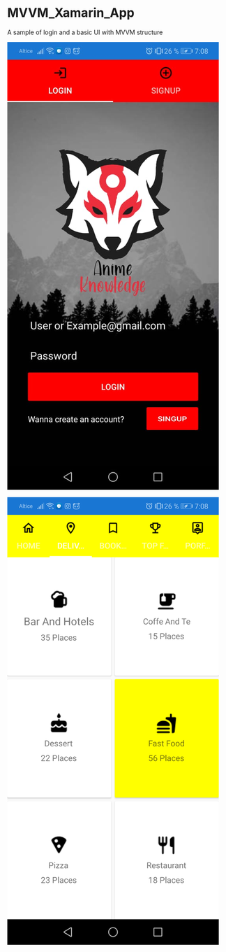 # MVVM_Xamarin_App
 A sample of login and a basic UI with MVVM structure 

![](LogIn.jpeg)

![](UI.jpeg)
